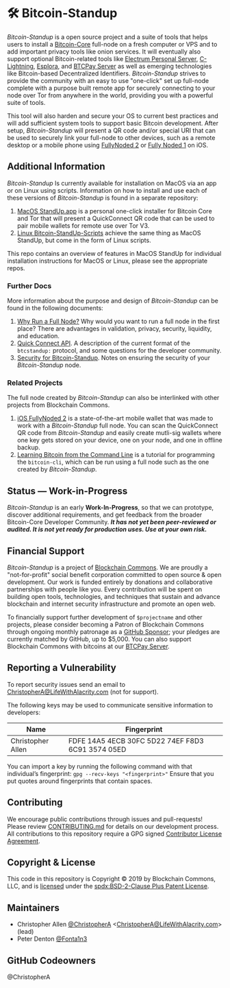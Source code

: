 # 🛠 Bitcoin-Standup

*Bitcoin-Standup* is a open source project and a suite of tools that helps users to install a [Bitcoin-Core](https://bitcoin.org/) full-node on a fresh computer or VPS and to add important privacy tools like onion services. It will eventually also support optional Bitcoin-related tools like [Electrum Personal Server](https://github.com/chris-belcher/electrum-personal-server), [C-Lightning](https://github.com/ElementsProject/lightning), [Esplora](https://github.com/Blockstream/esplora), and [BTCPay Server](https://github.com/btcpayserver/btcpayserver) as well as emerging technologies like Bitcoin-based Decentralized Identifiers. *Bitcoin-Standup* strives to provide the community with an easy to use "one-click" set up full-node complete with a purpose built remote app for securely connecting to your node over Tor from anywhere in the world, providing you with a powerful suite of tools.

This tool will also harden and secure your OS to current best practices and will add sufficient system tools to support basic Bitcoin development. After setup, *Bitcoin-Standup* will present a QR code and/or special URI that can be used to securely link your full-node to other devices, such as a remote desktop or a mobile phone using [FullyNoded 2](https://testflight.apple.com/join/OQHyL0a8) or [Fully Noded 1](https://github.com/FontaineDenton/iOS/FullyNoded) on iOS.

## Additional Information

*Bitcoin-Standup* Is currently available for installation on MacOS via an app or on Linux using scripts. Information on how to install and use each of these versions of *Bitcoin-Standup* is found in a separate repository:

1. [MacOS StandUp.app](https://github.com/BlockchainCommons/Bitcoin-StandUp-MacOS) is a personal one-click installer for Bitcoin Core and Tor that will present a QuickConnect QR code that can be used to pair mobile wallets for remote use over Tor V3.
2. [Linux Bitcoin-StandUp-Scripts](https://github.com/BlockchainCommons/Bitcoin-StandUp-Scripts) achieve the same thing as MacOS StandUp, but come in the form of Linux scripts.

This repo contains an overview of features in MacOS StandUp for individual installation instructions for MacOS or Linux, please see the appropriate repos.

### Further Docs

More information about the purpose and design of *Bitcoin-Standup* can be found in the following documents:

1. [Why Run a Full Node?](Docs/Why-Full.md) Why would you want to run a full node in the first place? There are advantages in validation, privacy, security, liquidity, and education.
2. [Quick Connect API](Docs/Quick-Connect-API.md). A description of the current format of the `btcstandup:` protocol, and some questions for the developer community.
3. [Security for Bitcoin-Standup](Docs/Security). Notes on ensuring the security of your *Bitcoin-Standup* node.

### Related Projects

The full node created by *Bitcoin-Standup* can also be interlinked with other projects from Blockchain Commons.

1. [iOS FullyNoded 2](https://github.com/BlockchainCommons/FullyNoded-2) is a state-of-the-art mobile wallet that was made to work with a *Bitcoin-Standup* full node.  You can scan the QuickConnect QR code from *Bitcoin-Standup* and easily create mutli-sig wallets where one key gets stored on your device, one on your node, and one in offline backup.
2. [Learning Bitcoin from the Command Line](https://github.com/ChristopherA/Learning-Bitcoin-from-the-Command-Line) is a tutorial for programming the `bitcoin-cli`, which can be run using a full node such as the one created by *Bitcoin-Standup*.

## Status — Work-in-Progress

*Bitcoin-Standup* is an early **Work-In-Progress**, so that we can prototype, discover additional requirements, and get feedback from the broader Bitcoin-Core Developer Community. ***It has not yet been peer-reviewed or audited. It is not yet ready for production uses. Use at your own risk.***

## Financial Support

*Bitcoin-Standup* is a project of [Blockchain Commons](https://www.blockchaincommons.com/). We are proudly a "not-for-profit" social benefit corporation committed to open source & open development. Our work is funded entirely by donations and collaborative partnerships with people like you. Every contribution will be spent on building open tools, technologies, and techniques that sustain and advance blockchain and internet security infrastructure and promote an open web.

To financially support further development of `$projectname` and other projects, please consider becoming a Patron of Blockchain Commons through ongoing monthly patronage as a [GitHub Sponsor](https://github.com/sponsors/BlockchainCommons); your pledges are currently matched by GitHub, up to $5,000. You can also support Blockchain Commons with bitcoins at our [BTCPay Server](https://btcpay.blockchaincommons.com/).

## Reporting a Vulnerability

To report security issues send an email to ChristopherA@LifeWithAlacrity.com (not for support).

The following keys may be used to communicate sensitive information to developers:

| Name              | Fingerprint                                        |
| ----------------- | -------------------------------------------------- |
| Christopher Allen | FDFE 14A5 4ECB 30FC 5D22  74EF F8D3 6C91 3574 05ED |

You can import a key by running the following command with that individual’s fingerprint: `gpg --recv-keys "<fingerprint>"` Ensure that you put quotes around fingerprints that contain spaces.

## Contributing

We encourage public contributions through issues and pull-requests! Please review [CONTRIBUTING.md](https://github.com/BlockchainCommons/Bitcoin-Standup/blob/master/CONTRIBUTING.md) for details on our development process. All contributions to this repository require a GPG signed [Contributor License Agreement](https://github.com/BlockchainCommons/Bitcoin-Standup/blob/master/CLA.md).

## Copyright & License

This code in this repository is Copyright © 2019 by Blockchain Commons, LLC, and is [licensed](https://github.com/BlockchainCommons/Bitcoin-Standup/blob/master/LICENSE) under the [spdx:BSD-2-Clause Plus Patent License](https://spdx.org/licenses/BSD-2-Clause-Patent.html).

## Maintainers

- Christopher Allen [@ChristopherA](https://github.com/@ChristopherA) \<ChristopherA@LifeWithAlacrity.com\> (lead)
- Peter Denton [@Fonta1n3](https://github.com/Fonta1n3)

## GitHub Codeowners

@ChristopherA

